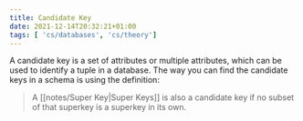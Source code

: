```yaml
---
title: Candidate Key
date: 2021-12-14T20:32:21+01:00
tags: [ 'cs/databases', 'cs/theory']
---
```

A candidate key is a set of attributes or multiple attributes, which can be used to identify a tuple in a database. The way you can find the candidate keys in a schema is using the definition:
> A [[notes/Super Key|Super Keys]] is also a candidate key if no subset of that superkey is a superkey in its own.